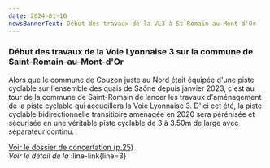```yaml
---
date: 2024-01-10
newsBannerText: Début des travaux de la VL3 à St-Romain-au-Mont-d'Or
---
```


### Début des travaux de la Voie Lyonnaise 3 sur la commune de Saint-Romain-au-Mont-d'Or
Alors que le commune de Couzon juste au Nord était équipée d'une piste cyclable sur l'ensemble des quais de Saône depuis janvier 2023, c'est au tour de la commune de Saint-Romain de lancer les travaux d'aménagement de la piste cyclable qui accueillera la Voie Lyonnaise 3. D'ici cet été, la piste cyclable bidirectionnelle transitioire aménagée en 2020 sera pérénisée et sécurisée en une véritable piste cyclable de 3 à 3.50m de large avec séparateur continu.

[Voir le dossier de concertation (p.25)](https://cyclopolis.lavilleavelo.org/vl3/VL3Nord_IleBarbe_Quincieux.pdf)  
*Voir le détail de la* :line-link{line=3}  